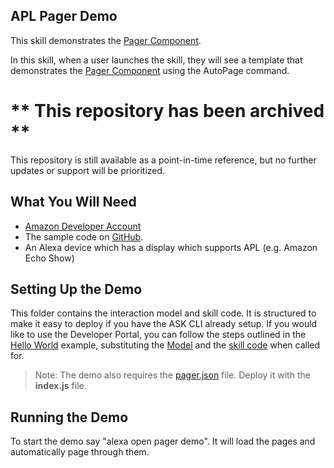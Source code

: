 ## APL Pager Demo

This skill demonstrates the [Pager Component](https://developer.amazon.com/docs/alexa-presentation-language/apl-pager.html).

In this skill, when a user launches the skill, they will see a template that demonstrates the [Pager Component](https://developer.amazon.com/docs/alexa-presentation-language/apl-pager.html) using the AutoPage command.

# ** This repository has been archived **
This repository is still available as a point-in-time reference, but no further updates or support will be prioritized.

## What You Will Need
*  [Amazon Developer Account](http://developer.amazon.com/alexa)
*  The sample code on [GitHub](https://github.com/alexa-samples/apl-pager-demo).
*  An Alexa device which has a display which supports APL (e.g. Amazon Echo Show)

## Setting Up the Demo
This folder contains the interaction model and skill code.  It is structured to make it easy to deploy if you have the ASK CLI already setup.  If you would like to use the Developer Portal, you can follow the steps outlined in the [Hello World](https://github.com/alexa/skill-sample-nodejs-hello-world) example, substituting the [Model](./models/en-US.json) and the [skill code](./lambda/custom/index.js) when called for.

> Note: The demo also requires the [pager.json](./lambda/custom/pager.json) file.  Deploy it with the **index.js** file.

## Running the Demo
To start the demo say "alexa open pager demo".  It will load the pages and automatically page through them.

